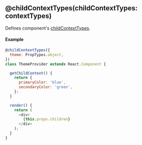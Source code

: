 ## @childContextTypes(childContextTypes: contextTypes)

Defines component's [childContextTypes](https://facebook.github.io/react/docs/context.html).

#### Example

```js
@childContextTypes({
  theme: PropTypes.object,
})
class ThemeProvider extends React.Component {

  getChildContext() {
    return {
      primaryColor: 'blue',
      secondaryColor: 'green',
    };
  }

  render() {
    return (
      <div>
        {this.props.children}
      </div>
    );
  }
}
```
